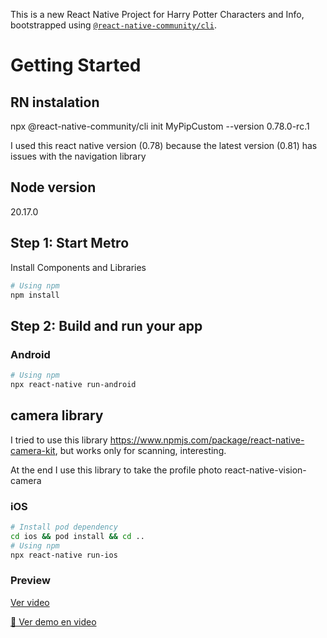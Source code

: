 This is a new React Native Project for Harry Potter Characters and Info, bootstrapped using [`@react-native-community/cli`](https://github.com/react-native-community/cli).

# Getting Started

## RN instalation

npx @react-native-community/cli init MyPipCustom --version 0.78.0-rc.1

I used this react native version (0.78) because the latest version (0.81) has issues with the navigation library

## Node version

20.17.0

## Step 1: Start Metro

Install Components and Libraries

```sh
# Using npm
npm install
```

## Step 2: Build and run your app

### Android

```sh
# Using npm
npx react-native run-android

```

## camera library

I tried to use this library https://www.npmjs.com/package/react-native-camera-kit, but works only for scanning, interesting.

At the end I use this library to take the profile photo
react-native-vision-camera

### iOS

```sh
# Install pod dependency
cd ios && pod install && cd ..
# Using npm
npx react-native run-ios

```

### Preview

[Ver video](./example_low.mp4)

[🎥 Ver demo en video](https://raw.githubusercontent.com/yorlandmurillo/react-native-hogwarts-challenge-app/main/example_low.mp4)
